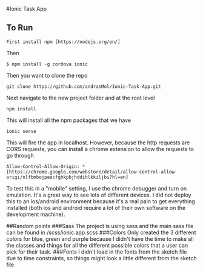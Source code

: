 #Ionic Task App

## To Run
```
First install npm [https://nodejs.org/en/]
```
Then
```
$ npm install -g cordova ionic
```
Then you want to clone the repo
```
git clone https://github.com/andrasMol/Ionic-Task-App.git
```
Next navigate to the new project folder and at the root level
```
npm install
```
This will install all the npm packages that we have
```
ionic serve
```
This will fire the app in localhost. However, because the http requests are CORS requests, you can install a chrome
extension to allow the requests to go through
```
Allow-Control-Allow-Origin: * [https://chrome.google.com/webstore/detail/allow-control-allow-origi/nlfbmbojpeacfghkpbjhddihlkkiljbi?hl=en]
```
To test this in a "mobile" setting, I use the chrome debugger and turn on emulation. It's a great way to see lots of different devices. I did not deploy this to an ios/android environment because it's a real pain to get everything installed (both ios and android require a lot of their own software on the development machine).

##Random points
###Sass
The project is using sass and the main sass file can be found in /scss/ionic.app.scss
###Colors
Only created the 3 different colors for blue, green and purple because I didn't have the time to make all the classes and things for all the different possible colors that a user can pick for their task.
###Fonts
I didn't load in the fonts from the sketch file due to time constraints, so things might look a little different from the sketch file
